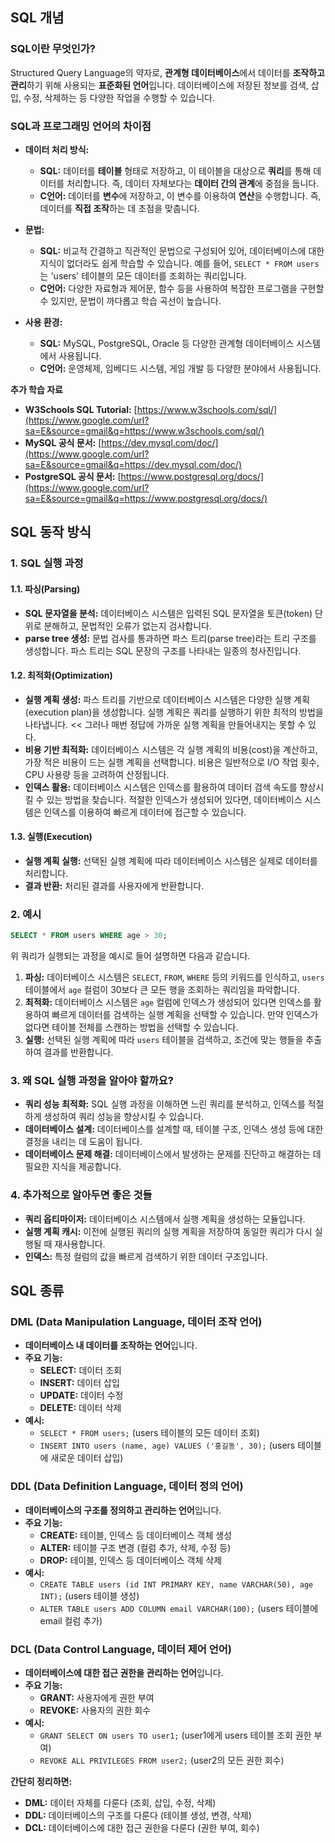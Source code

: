 ## SQL 개념

### SQL이란 무엇인가?

Structured Query Language의 약자로, **관계형 데이터베이스**에서 데이터를 **조작하고 관리**하기 위해 사용되는 **표준화된 언어**입니다. 데이터베이스에 저장된 정보를 검색, 삽입, 수정, 삭제하는 등 다양한 작업을 수행할 수 있습니다.

### SQL과 프로그래밍 언어의 차이점

* **데이터 처리 방식:**

    * **SQL:** 데이터를 **테이블** 형태로 저장하고, 이 테이블을 대상으로 **쿼리**를 통해 데이터를 처리합니다. 즉, 데이터 자체보다는 **데이터 간의 관계**에 중점을 둡니다.
    * **C언어:** 데이터를 **변수**에 저장하고, 이 변수를 이용하여 **연산**을 수행합니다. 즉, 데이터를 **직접 조작**하는 데 초점을 맞춥니다.

* **문법:**

    * **SQL:** 비교적 간결하고 직관적인 문법으로 구성되어 있어, 데이터베이스에 대한 지식이 없더라도 쉽게 학습할 수 있습니다. 예를 들어, `SELECT * FROM users`는 'users' 테이블의 모든 데이터를 조회하는 쿼리입니다.
    * **C언어:** 다양한 자료형과 제어문, 함수 등을 사용하여 복잡한 프로그램을 구현할 수 있지만, 문법이 까다롭고 학습 곡선이 높습니다.

* **사용 환경:**

    * **SQL:** MySQL, PostgreSQL, Oracle 등 다양한 관계형 데이터베이스 시스템에서 사용됩니다.
    * **C언어:** 운영체제, 임베디드 시스템, 게임 개발 등 다양한 분야에서 사용됩니다.
    
**추가 학습 자료**

  * **W3Schools SQL Tutorial:** [https://www.w3schools.com/sql/](https://www.google.com/url?sa=E&source=gmail&q=https://www.w3schools.com/sql/)
  * **MySQL 공식 문서:** [https://dev.mysql.com/doc/](https://www.google.com/url?sa=E&source=gmail&q=https://dev.mysql.com/doc/)
  * **PostgreSQL 공식 문서:** [https://www.postgresql.org/docs/](https://www.google.com/url?sa=E&source=gmail&q=https://www.postgresql.org/docs/)

## SQL 동작 방식

### 1. SQL 실행 과정

#### 1.1. 파싱(Parsing)
* **SQL 문자열을 분석:** 데이터베이스 시스템은 입력된 SQL 문자열을 토큰(token) 단위로 분해하고, 문법적인 오류가 없는지 검사합니다.
* **parse tree 생성:** 문법 검사를 통과하면 파스 트리(parse tree)라는 트리 구조를 생성합니다. 파스 트리는 SQL 문장의 구조를 나타내는 일종의 청사진입니다.

#### 1.2. 최적화(Optimization)
* **실행 계획 생성:** 파스 트리를 기반으로 데이터베이스 시스템은 다양한 실행 계획(execution plan)을 생성합니다. 실행 계획은 쿼리를 실행하기 위한 최적의 방법을 나타냅니다. << 그러나 매번 정답에 가까운 실행 계획을 만들어내지는 못할 수 있다.
* **비용 기반 최적화:** 데이터베이스 시스템은 각 실행 계획의 비용(cost)을 계산하고, 가장 적은 비용이 드는 실행 계획을 선택합니다. 비용은 일반적으로 I/O 작업 횟수, CPU 사용량 등을 고려하여 산정됩니다.
* **인덱스 활용:** 데이터베이스 시스템은 인덱스를 활용하여 데이터 검색 속도를 향상시킬 수 있는 방법을 찾습니다. 적절한 인덱스가 생성되어 있다면, 데이터베이스 시스템은 인덱스를 이용하여 빠르게 데이터에 접근할 수 있습니다.

#### 1.3. 실행(Execution)
* **실행 계획 실행:** 선택된 실행 계획에 따라 데이터베이스 시스템은 실제로 데이터를 처리합니다.
* **결과 반환:** 처리된 결과를 사용자에게 반환합니다.

### 2. 예시

```sql
SELECT * FROM users WHERE age > 30;
```

위 쿼리가 실행되는 과정을 예시로 들어 설명하면 다음과 같습니다.

1. **파싱:** 데이터베이스 시스템은 `SELECT`, `FROM`, `WHERE` 등의 키워드를 인식하고, `users` 테이블에서 `age` 컬럼이 30보다 큰 모든 행을 조회하는 쿼리임을 파악합니다.
2. **최적화:** 데이터베이스 시스템은 `age` 컬럼에 인덱스가 생성되어 있다면 인덱스를 활용하여 빠르게 데이터를 검색하는 실행 계획을 선택할 수 있습니다. 만약 인덱스가 없다면 테이블 전체를 스캔하는 방법을 선택할 수 있습니다.
3. **실행:** 선택된 실행 계획에 따라 `users` 테이블을 검색하고, 조건에 맞는 행들을 추출하여 결과를 반환합니다.

### 3. 왜 SQL 실행 과정을 알아야 할까요?

* **쿼리 성능 최적화:** SQL 실행 과정을 이해하면 느린 쿼리를 분석하고, 인덱스를 적절하게 생성하여 쿼리 성능을 향상시킬 수 있습니다.
* **데이터베이스 설계:** 데이터베이스를 설계할 때, 테이블 구조, 인덱스 생성 등에 대한 결정을 내리는 데 도움이 됩니다.
* **데이터베이스 문제 해결:** 데이터베이스에서 발생하는 문제를 진단하고 해결하는 데 필요한 지식을 제공합니다.

### 4. 추가적으로 알아두면 좋은 것들

* **쿼리 옵티마이저:** 데이터베이스 시스템에서 실행 계획을 생성하는 모듈입니다.
* **실행 계획 캐시:** 이전에 실행된 쿼리의 실행 계획을 저장하여 동일한 쿼리가 다시 실행될 때 재사용합니다.
* **인덱스:** 특정 컬럼의 값을 빠르게 검색하기 위한 데이터 구조입니다.

## SQL 종류

### DML (Data Manipulation Language, 데이터 조작 언어)
* **데이터베이스 내 데이터를 조작하는 언어**입니다. 
* **주요 기능:**
    * **SELECT:** 데이터 조회
    * **INSERT:** 데이터 삽입
    * **UPDATE:** 데이터 수정
    * **DELETE:** 데이터 삭제
* **예시:**
    * `SELECT * FROM users;` (users 테이블의 모든 데이터 조회)
    * `INSERT INTO users (name, age) VALUES ('홍길동', 30);` (users 테이블에 새로운 데이터 삽입)

### DDL (Data Definition Language, 데이터 정의 언어)
* **데이터베이스의 구조를 정의하고 관리하는 언어**입니다.
* **주요 기능:**
    * **CREATE:** 테이블, 인덱스 등 데이터베이스 객체 생성
    * **ALTER:** 테이블 구조 변경 (컬럼 추가, 삭제, 수정 등)
    * **DROP:** 테이블, 인덱스 등 데이터베이스 객체 삭제
* **예시:**
    * `CREATE TABLE users (id INT PRIMARY KEY, name VARCHAR(50), age INT);` (users 테이블 생성)
    * `ALTER TABLE users ADD COLUMN email VARCHAR(100);` (users 테이블에 email 컬럼 추가)

### DCL (Data Control Language, 데이터 제어 언어)
* **데이터베이스에 대한 접근 권한을 관리하는 언어**입니다.
* **주요 기능:**
    * **GRANT:** 사용자에게 권한 부여
    * **REVOKE:** 사용자의 권한 회수
* **예시:**
    * `GRANT SELECT ON users TO user1;` (user1에게 users 테이블 조회 권한 부여)
    * `REVOKE ALL PRIVILEGES FROM user2;` (user2의 모든 권한 회수)

**간단히 정리하면:**

* **DML:** 데이터 자체를 다룬다 (조회, 삽입, 수정, 삭제)
* **DDL:** 데이터베이스의 구조를 다룬다 (테이블 생성, 변경, 삭제)
* **DCL:** 데이터베이스에 대한 접근 권한을 다룬다 (권한 부여, 회수)
